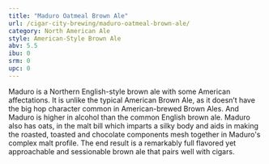 ```yaml
---
title: "Maduro Oatmeal Brown Ale"
url: /cigar-city-brewing/maduro-oatmeal-brown-ale/
category: North American Ale
style: American-Style Brown Ale
abv: 5.5
ibu: 0
srm: 0
upc: 0
---
```

Maduro is a Northern English-style brown ale with some American affectations. It is unlike the typical American Brown Ale, as it doesn’t have the big hop character common in American-brewed Brown Ales. And Maduro is higher in alcohol than the common English brown ale. Maduro also has oats, in the malt bill which imparts a silky body and aids in making the roasted, toasted and chocolate components mesh together in Maduro's complex malt profile. The end result is a remarkably full flavored yet approachable and sessionable brown ale that pairs well with cigars.
